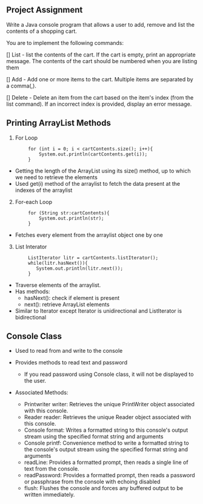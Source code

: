 ## Project Assignment

Write a Java console program that allows a user to add, remove and list the contents of a shopping cart.

You are to implement the following commands:

[] List - list the contents of the cart. If the cart is empty, print an appropriate message. The contents of the cart should be numbered when you are listing them

[] Add - Add one or more items to the cart. Multiple items are separated by a comma(,).

[] Delete - Delete an item from the cart based on the item's index (from the list command). If an incorrect index is provided, display an error message.

## Printing ArrayList Methods

1. For Loop

```
        for (int i = 0; i < cartContents.size(); i++){
            System.out.println(cartContents.get(i));
        }
```
- Getting the length of the ArrayList using its size() method, up to which we need to retrieve the elements
- Used get(i) method of the arraylist to fetch the data present at the indexes of the arraylist

2. For-each Loop

```
        for (String str:cartContents){
            System.out.println(str);
        }
```
- Fetches every element from the arraylist object one by one

3. List Interator

```
        ListIterator litr = cartContents.listIterator();
        while(litr.hasNext()){
           System.out.println(litr.next());
        }
```
- Traverse elements of the arraylist. 
- Has methods: 
  - hasNext(): check if element is present 
  - next(): retrieve ArrayList elements
- Similar to Iterator except Iterator is unidirectional and ListIterator is bidirectional


## Console Class

- Used to read from and write to the console
- Provides methods to read text and password
  - If you read password using Console class, it will not be displayed to the user.

- Associated Methods:
  - Printwriter writer: Retrieves the unique PrintWriter object associated with this console.
  - Reader reader: Retrieves the unique Reader object associated with this console.
  - Console format: Writes a formatted string to this console's output stream using the specified format string and arguments
  - Console printf: Convenience method to write a formatted string to the console's output stream using the specified format string and arguments
  - readLine: Provides a formatted prompt, then reads a single line of text from the console.
  - readPassword: Provides a formatted prompt, then reads a password or passphrase from the console with echoing disabled
  - flush: Flushes the console and forces any buffered output to be written immediately.
